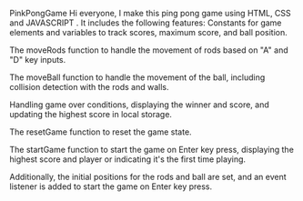PinkPongGame
Hi everyone, I make this ping pong game using HTML, CSS and JAVASCRIPT .
It includes the following features:
Constants for game elements and variables to track scores, maximum score, and ball position.

The moveRods function to handle the movement of rods based on "A" and "D" key inputs.

The moveBall function to handle the movement of the ball, including collision detection with the rods and walls.

Handling game over conditions, displaying the winner and score, and updating the highest score in local storage.

The resetGame function to reset the game state.

The startGame function to start the game on Enter key press, displaying the highest score and player or indicating it's the first time playing.

Additionally, the initial positions for the rods and ball are set, and an event listener is added to start the game on Enter key press.
